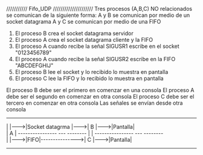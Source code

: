/////////// Fifo_UDP /////////////////////
Tres procesos (A,B,C) NO relacionados se comunican de la siguiente forma:
A y B se comunican por medio de un socket datagrama
A y C se comunican por medio de una FIFO

1) El proceso B crea el socket datagrama servidor
2) El proceso A crea el socket datagrama cliente y la FIFO
3) El proceso A cuando recibe la señal SIGUSR1 escribe en el socket "0123456789" 
4) El proceso A cuando recibe la señal SIGUSR2 escribe en la FIFO "ABCDEFGHIJ"
5) El proceso B lee el socket y lo recibido lo muestra en pantalla
6) El proceso C lee la FIFO y lo recibido lo muestra en pantalla

El proceso B debe ser el primero en comenzar en una consola
El proceso A debe ser el segundo en comenzar en otra consola
El proceso C debe ser el tercero en comenzar en otra consola
Las señales se envían desde otra consola


 ---      ---------------       ---      --------  
|   |--->|Socket datagrma |--->| B |--->|Pantalla|  
| A |     ----------------      ---      --------
|   |     ----------------      ---      --------  
|   |--->|FIFO|--------------->| C |--->|Pantalla|  
 ---      ----------------      ---      --------
